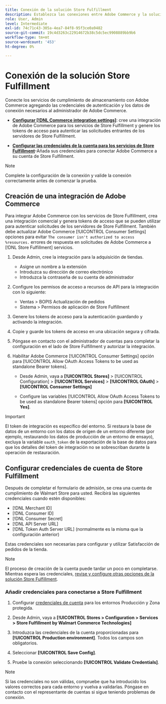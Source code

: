 ```yaml
---
title: Conexión de la solución Store Fulfillment
description: Establezca las conexiones entre Adobe Commerce y la solución Store Fulfillment creando y autorizando una integración de Adobe Commerce y añadiendo las credenciales de la cuenta Store Fulfillment a la configuración del servicio de Adobe Commerce.
role: User, Admin
level: Intermediate
exl-id: 74c71c43-305a-4ea7-84f8-95f3ce0a9482
source-git-commit: 19c4d3263c22914672b38c5dc5ec9908889bb9b6
workflow-type: tm+mt
source-wordcount: '453'
ht-degree: 0%

---
```


# Conexión de la solución Store Fulfillment

Conecte los servicios de cumplimiento de almacenamiento con Adobe Commerce agregando las credenciales de autenticación y los datos de conexión necesarios al administrador de Adobe Commerce.

- **[Configurar [!DNL Commerce integration settings]](#create-an-adobe-commerce-integration)**: cree una integración de Adobe Commerce para los servicios de Store Fulfillment y genere los tokens de acceso para autenticar las solicitudes entrantes de los servidores de Store Fulfillment.

- **[Configurar las credenciales de la cuenta para los servicios de Store Fulfillment](#configure-store-fulfillment-account-credentials)**-Añada sus credenciales para conectar Adobe Commerce a su cuenta de Store Fulfillment.

>[!NOTE]
>
>Complete la configuración de la conexión y valide la conexión correctamente antes de comenzar la prueba.

## Creación de una integración de Adobe Commerce

Para integrar Adobe Commerce con los servicios de Store Fulfillment, crea una integración comercial y genera tokens de acceso que se pueden utilizar para autenticar solicitudes de los servidores de Store Fulfillment. También debe actualizar Adobe Commerce [!UICONTROL Consumer Settings] opciones para evitar `The consumer isn't authorized to access %resources.` errores de respuesta en solicitudes de Adobe Commerce a [!DNL Store Fulfillment] servicios.

1. Desde Admin, cree la integración para la adquisición de tiendas.

   - Asigne un nombre a la extensión
   - Introduzca su dirección de correo electrónico
   - Introduzca la contraseña de su cuenta de administrador

1. Configure los permisos de acceso a recursos de API para la integración con lo siguiente:

   - Ventas > BOPIS Actualización de pedidos
   - Sistema > Permisos de aplicación de Store Fulfillment

1. Genere los tokens de acceso para la autenticación guardando y activando la integración.

1. Copie y guarde los tokens de acceso en una ubicación segura y cifrada.

1. Póngase en contacto con el administrador de cuentas para completar la configuración en el lado de Store Fulfillment y autorizar la integración.

1. Habilitar Adobe Commerce [!UICONTROL Consumer Settings] opción para [!UICONTROL Allow OAuth Access Tokens to be used as standalone Bearer tokens].

   - Desde Admin, vaya a **[!UICONTROL Stores]** >  [!UICONTROL Configuration] > **[!UICONTROL Services]** >  **[!UICONTROL OAuth]** > **[!UICONTROL Consumer Settings]**

   - Configure las variables [!UICONTROL Allow OAuth Access Tokens to be used as standalone Bearer tokens] opción para **[!UICONTROL Yes]**.

>[!IMPORTANT]
>
> El token de integración es específico del entorno. Si restaura la base de datos de un entorno con los datos de origen de un entorno diferente (por ejemplo, restaurando los datos de producción de un entorno de ensayo), excluya la variable `oauth_token` de la exportación de la base de datos para que los detalles del token de integración no se sobrescriban durante la operación de restauración.


## Configurar credenciales de cuenta de Store Fulfillment

Después de completar el formulario de admisión, se crea una cuenta de cumplimiento de Walmart Store para usted. Recibirá las siguientes credenciales cuando estén disponibles:

- [!DNL Merchant ID]
- [!DNL Consumer ID]
- [!DNL Consumer Secret]
- [!DNL API Server URL]
- [!DNL Token Auth Server URL] (normalmente es la misma que la configuración anterior)

Estas credenciales son necesarias para configurar y utilizar Satisfacción de pedidos de la tienda.

>[!NOTE]
>
>El proceso de creación de la cuenta puede tardar un poco en completarse. Mientras espera las credenciales, [revise y configure otras opciones de la solución Store Fulfillment](service-config-settings-overview.md).

### Añadir credenciales para conectarse a Store Fulfillment

1. Configurar [credenciales de cuenta](enable-general.md) para los entornos Producción y Zona protegida.

1. Desde Admin, vaya a **[!UICONTROL Stores > Configuration > Services > Store Fulfillment by Walmart Commerce Technologies]**

1. Introduzca las credenciales de la cuenta proporcionadas para **[!UICONTROL Production environment]**. Todos los campos son obligatorios.

1. Seleccionar **[!UICONTROL Save Config]**.

1. Pruebe la conexión seleccionando **[!UICONTROL Validate Credentials]**.

>[!NOTE]
>
>Si las credenciales no son válidas, compruebe que ha introducido los valores correctos para cada entorno y vuelva a validarlas. Póngase en contacto con el representante de cuentas si sigue teniendo problemas de conexión.
